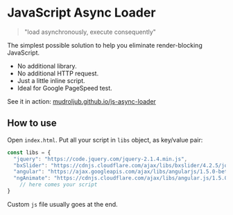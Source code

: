 # JavaScript Async Loader
> "load asynchronously, execute consequently"

The simplest possible solution to help you eliminate render-blocking JavaScript.

* No additional library.
* No additional HTTP request.
* Just a little inline script.
* Ideal for Google PageSpeed test.

See it in action: [mudroljub.github.io/js-async-loader](http://mudroljub.github.io/js-async-loader/)

## How to use

Open `index.html`. Put all your script in `libs` object, as key/value pair:

```js
const libs = {
  "jquery": "https://code.jquery.com/jquery-2.1.4.min.js",
  "bxSlider": "https://cdnjs.cloudflare.com/ajax/libs/bxslider/4.2.5/jquery.bxslider.min.js",
  "angular": "https://ajax.googleapis.com/ajax/libs/angularjs/1.5.0-beta.2/angular.min.js",
  "ngAnimate": "https://cdnjs.cloudflare.com/ajax/libs/angular.js/1.5.0-beta.2/angular-animate.min.js"
	// here comes your script
}
```

Custom `js` file usually goes at the end.
